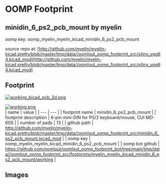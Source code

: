 # OOMP Footprint  
## minidin_6_ps2_pcb_mount  by myelin  
  
oomp key: oomp_myelin_myelin_kicad_minidin_6_ps2_pcb_mount  
  
source repo at: [http://github.com/myelin/myelin-kicad.pretty/blob/master/tmp/data//oomlout_oomp_footprint_src/xilinx_vqg64.kicad_mod](http://github.com/myelin/myelin-kicad.pretty/blob/master/tmp/data//oomlout_oomp_footprint_src/xilinx_vqg64.kicad_mod)  
## Footprint  
  
[![working_kicad_pcb_3d.png](working_kicad_pcb_3d_600.png)](working_kicad_pcb_3d.png)  
  
[![working.png](working_600.png)](working.png)  
| name | value | 
| --- | --- | 
| footprint name | minidin_6_ps2_pcb_mount | 
| footprint description | 6-pin mini-DIN for PS/2 keyboard/mouse, CUI MD-60S | 
| number of pads | 13 | 
| github path | http://github.com/myelin/myelin-kicad.pretty/blob/master/tmp/data//oomlout_oomp_footprint_src/minidin_6_ps2_pcb_mount.kicad_mod | 
| oomp key | oomp_myelin_myelin_kicad_minidin_6_ps2_pcb_mount | 
| oomp bot github | https://github.com/oomlout/oomlout_oomp_footprint_bot/tree/main/tmp/data//oomlout_oomp_footprint_src/footprints/myelin_myelin_kicad_minidin_6_ps2_pcb_mount/working | 
## Images  
